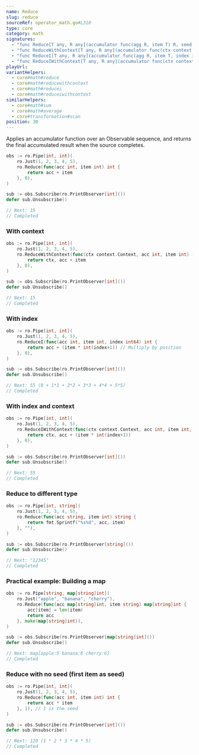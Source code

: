 ```yaml
---
name: Reduce
slug: reduce
sourceRef: operator_math.go#L310
type: core
category: math
signatures:
  - "func Reduce[T any, R any](accumulator func(agg R, item T) R, seed R)"
  - "func ReduceWithContext[T any, R any](accumulator func(ctx context.Context, agg R, item T) (context.Context, R), seed R)"
  - "func ReduceI[T any, R any](accumulator func(agg R, item T, index int64) R, seed R)"
  - "func ReduceIWithContext[T any, R any](accumulator func(ctx context.Context, agg R, item T, index int64) (context.Context, R), seed R)"
playUrl:
variantHelpers:
  - core#math#reduce
  - core#math#reducewithcontext
  - core#math#reducei
  - core#math#reduceiwithcontext
similarHelpers:
  - core#math#sum
  - core#math#average
  - core#transformation#scan
position: 30
---
```


Applies an accumulator function over an Observable sequence, and returns the final accumulated result when the source completes.

```go
obs := ro.Pipe[int, int](
    ro.Just(1, 2, 3, 4, 5),
    ro.Reduce(func(acc int, item int) int {
        return acc + item
    }, 0),
)

sub := obs.Subscribe(ro.PrintObserver[int]())
defer sub.Unsubscribe()

// Next: 15
// Completed
```

### With context

```go
obs := ro.Pipe[int, int](
    ro.Just(1, 2, 3, 4, 5),
    ro.ReduceWithContext(func(ctx context.Context, acc int, item int) (context.Context, int) {
        return ctx, acc + item
    }, 0),
)

sub := obs.Subscribe(ro.PrintObserver[int]())
defer sub.Unsubscribe()

// Next: 15
// Completed
```

### With index

```go
obs := ro.Pipe[int, int](
    ro.Just(1, 2, 3, 4, 5),
    ro.ReduceI(func(acc int, item int, index int64) int {
        return acc + (item * int(index+1)) // Multiply by position
    }, 0),
)

sub := obs.Subscribe(ro.PrintObserver[int]())
defer sub.Unsubscribe()

// Next: 55 (0 + 1*1 + 2*2 + 3*3 + 4*4 + 5*5)
// Completed
```

### With index and context

```go
obs := ro.Pipe[int, int](
    ro.Just(1, 2, 3, 4, 5),
    ro.ReduceIWithContext(func(ctx context.Context, acc int, item int, index int64) (context.Context, int) {
        return ctx, acc + (item * int(index+1))
    }, 0),
)

sub := obs.Subscribe(ro.PrintObserver[int]())
defer sub.Unsubscribe()

// Next: 55
// Completed
```

### Reduce to different type

```go
obs := ro.Pipe[int, string](
    ro.Just(1, 2, 3, 4, 5),
    ro.Reduce(func(acc string, item int) string {
        return fmt.Sprintf("%s%d", acc, item)
    }, ""),
)

sub := obs.Subscribe(ro.PrintObserver[string]())
defer sub.Unsubscribe()

// Next: "12345"
// Completed
```

### Practical example: Building a map

```go
obs := ro.Pipe[string, map[string]int](
    ro.Just("apple", "banana", "cherry"),
    ro.Reduce(func(acc map[string]int, item string) map[string]int {
        acc[item] = len(item)
        return acc
    }, make(map[string]int)),
)

sub := obs.Subscribe(ro.PrintObserver[map[string]int]())
defer sub.Unsubscribe()

// Next: map[apple:5 banana:6 cherry:6]
// Completed
```

### Reduce with no seed (first item as seed)

```go
obs := ro.Pipe[int, int](
    ro.Just(1, 2, 3, 4, 5),
    ro.Reduce(func(acc int, item int) int {
        return acc * item
    }, 1), // 1 is the seed
)

sub := obs.Subscribe(ro.PrintObserver[int]())
defer sub.Unsubscribe()

// Next: 120 (1 * 2 * 3 * 4 * 5)
// Completed
```